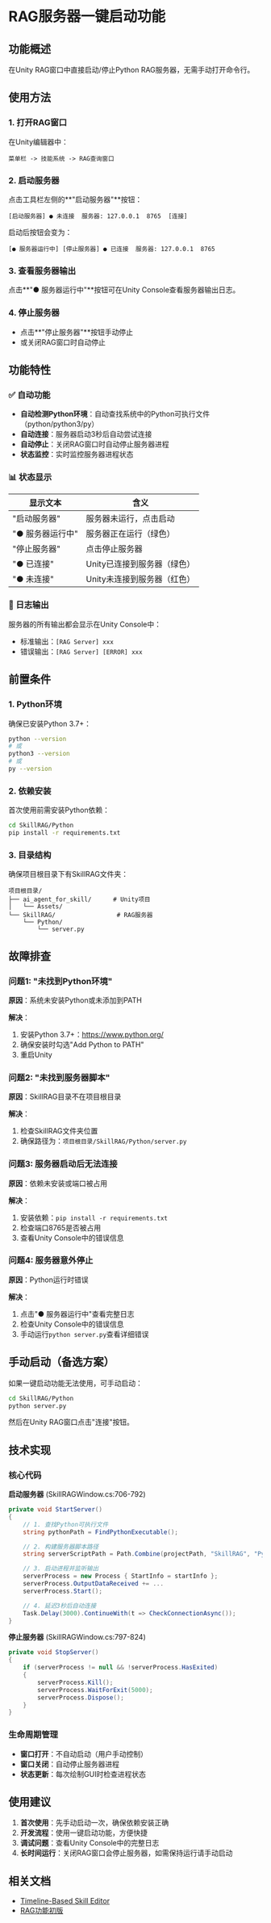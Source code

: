 # RAG服务器一键启动功能

## 功能概述

在Unity RAG窗口中直接启动/停止Python RAG服务器，无需手动打开命令行。

## 使用方法

### 1. 打开RAG窗口

在Unity编辑器中：
```
菜单栏 -> 技能系统 -> RAG查询窗口
```

### 2. 启动服务器

点击工具栏左侧的**"启动服务器"**按钮：

```
[启动服务器] ● 未连接  服务器: 127.0.0.1  8765  [连接]
```

启动后按钮会变为：
```
[● 服务器运行中] [停止服务器] ● 已连接  服务器: 127.0.0.1  8765
```

### 3. 查看服务器输出

点击**"● 服务器运行中"**按钮可在Unity Console查看服务器输出日志。

### 4. 停止服务器

- 点击**"停止服务器"**按钮手动停止
- 或关闭RAG窗口时自动停止

## 功能特性

### ✅ 自动功能

- **自动检测Python环境**：自动查找系统中的Python可执行文件（python/python3/py）
- **自动连接**：服务器启动3秒后自动尝试连接
- **自动停止**：关闭RAG窗口时自动停止服务器进程
- **状态监控**：实时监控服务器进程状态

### 📊 状态显示

| 显示文本 | 含义 |
|---------|------|
| "启动服务器" | 服务器未运行，点击启动 |
| "● 服务器运行中" | 服务器正在运行（绿色） |
| "停止服务器" | 点击停止服务器 |
| "● 已连接" | Unity已连接到服务器（绿色） |
| "● 未连接" | Unity未连接到服务器（红色） |

### 📝 日志输出

服务器的所有输出都会显示在Unity Console中：
- 标准输出：`[RAG Server] xxx`
- 错误输出：`[RAG Server] [ERROR] xxx`

## 前置条件

### 1. Python环境

确保已安装Python 3.7+：
```bash
python --version
# 或
python3 --version
# 或
py --version
```

### 2. 依赖安装

首次使用前需安装Python依赖：
```bash
cd SkillRAG/Python
pip install -r requirements.txt
```

### 3. 目录结构

确保项目根目录下有SkillRAG文件夹：
```
项目根目录/
├── ai_agent_for_skill/      # Unity项目
│   └── Assets/
└── SkillRAG/                 # RAG服务器
    └── Python/
        └── server.py
```

## 故障排查

### 问题1: "未找到Python环境"

**原因**：系统未安装Python或未添加到PATH

**解决**：
1. 安装Python 3.7+：https://www.python.org/
2. 确保安装时勾选"Add Python to PATH"
3. 重启Unity

### 问题2: "未找到服务器脚本"

**原因**：SkillRAG目录不在项目根目录

**解决**：
1. 检查SkillRAG文件夹位置
2. 确保路径为：`项目根目录/SkillRAG/Python/server.py`

### 问题3: 服务器启动后无法连接

**原因**：依赖未安装或端口被占用

**解决**：
1. 安装依赖：`pip install -r requirements.txt`
2. 检查端口8765是否被占用
3. 查看Unity Console中的错误信息

### 问题4: 服务器意外停止

**原因**：Python运行时错误

**解决**：
1. 点击"● 服务器运行中"查看完整日志
2. 检查Unity Console中的错误信息
3. 手动运行`python server.py`查看详细错误

## 手动启动（备选方案）

如果一键启动功能无法使用，可手动启动：

```bash
cd SkillRAG/Python
python server.py
```

然后在Unity RAG窗口点击"连接"按钮。

## 技术实现

### 核心代码

**启动服务器** (SkillRAGWindow.cs:706-792)
```csharp
private void StartServer()
{
    // 1. 查找Python可执行文件
    string pythonPath = FindPythonExecutable();

    // 2. 构建服务器脚本路径
    string serverScriptPath = Path.Combine(projectPath, "SkillRAG", "Python", "server.py");

    // 3. 启动进程并监听输出
    serverProcess = new Process { StartInfo = startInfo };
    serverProcess.OutputDataReceived += ...
    serverProcess.Start();

    // 4. 延迟3秒后自动连接
    Task.Delay(3000).ContinueWith(t => CheckConnectionAsync());
}
```

**停止服务器** (SkillRAGWindow.cs:797-824)
```csharp
private void StopServer()
{
    if (serverProcess != null && !serverProcess.HasExited)
    {
        serverProcess.Kill();
        serverProcess.WaitForExit(5000);
        serverProcess.Dispose();
    }
}
```

### 生命周期管理

- **窗口打开**：不自动启动（用户手动控制）
- **窗口关闭**：自动停止服务器进程
- **状态更新**：每次绘制GUI时检查进程状态

## 使用建议

1. **首次使用**：先手动启动一次，确保依赖安装正确
2. **开发流程**：使用一键启动功能，方便快捷
3. **调试问题**：查看Unity Console中的完整日志
4. **长时间运行**：关闭RAG窗口会停止服务器，如需保持运行请手动启动

## 相关文档

- [Timeline-Based Skill Editor](timeline-skill-editor.md)
- [RAG功能初版](../../../README.md)
